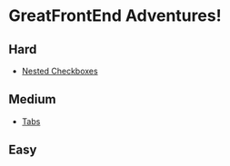 # GreatFrontEnd Adventures!

## Hard

- [Nested Checkboxes](https://github.com/mrrobotisreal/GreatFrontEnd2025/tree/main/nested-checkboxes)

## Medium

- [Tabs]()

## Easy
